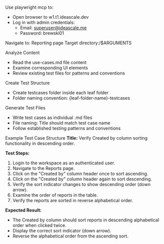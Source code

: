 Use playwright mcp to:
- Open browser to w1.t1.ideascale.dev
- Log in with admin credentials:
    - Email: superuser@ideascale.me
    - Password: brewski01

Navigate to: Reporting page
Target directory:/$ARGUMENTS

Analyze Content
- Read the use-cases.md file content
- Examine corresponding UI elements
- Review existing test files for patterns and conventions

Create Test Structure
- Create testcases folder inside each leaf folder
- Folder naming convention: {leaf-folder-name}-testcases

Generate Test Files
- Write test cases as individual .md files
- File naming: Title should match test case name
- Follow established testing patterns and conventions

Example Test Case Structure
**Title:** Verify Created by column sorting functionality in descending order.

**Test Steps:**
1. Login to the workspace as an authenticated user.
2. Navigate to the Reports page.
3. Click on the "Created by" column header once to sort ascending.
4. Click on the "Created by" column header again to sort descending.
5. Verify the sort indicator changes to show descending order (down arrow).
6. Examine the order of reports in the table.
7. Verify the reports are sorted in reverse alphabetical order.

**Expected Result:**
* The Created by column should sort reports in descending alphabetical order when clicked twice.
* Display the correct sort indicator (down arrow).
* Reverse the alphabetical order from the ascending sort.

